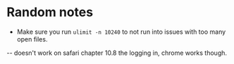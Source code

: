 
# Random notes

- Make sure you run `ulimit -n 10240` to not run into issues with too many open files.


-- doesn't work on safari chapter 10.8 the logging in, chrome works though.
